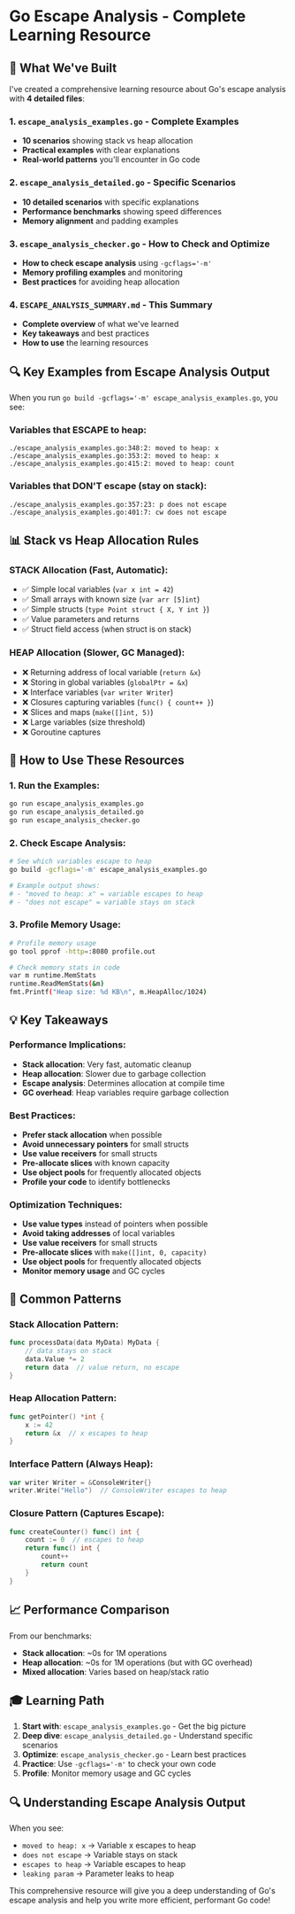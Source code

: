# Go Escape Analysis - Complete Learning Resource

## 🎯 What We've Built

I've created a comprehensive learning resource about Go's escape analysis with **4 detailed files**:

### 1. **`escape_analysis_examples.go`** - Complete Examples
- **10 scenarios** showing stack vs heap allocation
- **Practical examples** with clear explanations
- **Real-world patterns** you'll encounter in Go code

### 2. **`escape_analysis_detailed.go`** - Specific Scenarios  
- **10 detailed scenarios** with specific explanations
- **Performance benchmarks** showing speed differences
- **Memory alignment** and padding examples

### 3. **`escape_analysis_checker.go`** - How to Check and Optimize
- **How to check escape analysis** using `-gcflags='-m'`
- **Memory profiling examples** and monitoring
- **Best practices** for avoiding heap allocation

### 4. **`ESCAPE_ANALYSIS_SUMMARY.md`** - This Summary
- **Complete overview** of what we've learned
- **Key takeaways** and best practices
- **How to use** the learning resources

## 🔍 Key Examples from Escape Analysis Output

When you run `go build -gcflags='-m' escape_analysis_examples.go`, you see:

### **Variables that ESCAPE to heap:**
```
./escape_analysis_examples.go:348:2: moved to heap: x
./escape_analysis_examples.go:353:2: moved to heap: x
./escape_analysis_examples.go:415:2: moved to heap: count
```

### **Variables that DON'T escape (stay on stack):**
```
./escape_analysis_examples.go:357:23: p does not escape
./escape_analysis_examples.go:401:7: cw does not escape
```

## 📊 Stack vs Heap Allocation Rules

### **STACK Allocation (Fast, Automatic):**
- ✅ Simple local variables (`var x int = 42`)
- ✅ Small arrays with known size (`var arr [5]int`)
- ✅ Simple structs (`type Point struct { X, Y int }`)
- ✅ Value parameters and returns
- ✅ Struct field access (when struct is on stack)

### **HEAP Allocation (Slower, GC Managed):**
- ❌ Returning address of local variable (`return &x`)
- ❌ Storing in global variables (`globalPtr = &x`)
- ❌ Interface variables (`var writer Writer`)
- ❌ Closures capturing variables (`func() { count++ }`)
- ❌ Slices and maps (`make([]int, 5)`)
- ❌ Large variables (size threshold)
- ❌ Goroutine captures

## 🚀 How to Use These Resources

### **1. Run the Examples:**
```bash
go run escape_analysis_examples.go
go run escape_analysis_detailed.go  
go run escape_analysis_checker.go
```

### **2. Check Escape Analysis:**
```bash
# See which variables escape to heap
go build -gcflags='-m' escape_analysis_examples.go

# Example output shows:
# - "moved to heap: x" = variable escapes to heap
# - "does not escape" = variable stays on stack
```

### **3. Profile Memory Usage:**
```bash
# Profile memory usage
go tool pprof -http=:8080 profile.out

# Check memory stats in code
var m runtime.MemStats
runtime.ReadMemStats(&m)
fmt.Printf("Heap size: %d KB\n", m.HeapAlloc/1024)
```

## 💡 Key Takeaways

### **Performance Implications:**
- **Stack allocation**: Very fast, automatic cleanup
- **Heap allocation**: Slower due to garbage collection
- **Escape analysis**: Determines allocation at compile time
- **GC overhead**: Heap variables require garbage collection

### **Best Practices:**
- **Prefer stack allocation** when possible
- **Avoid unnecessary pointers** for small structs
- **Use value receivers** for small structs
- **Pre-allocate slices** with known capacity
- **Use object pools** for frequently allocated objects
- **Profile your code** to identify bottlenecks

### **Optimization Techniques:**
- **Use value types** instead of pointers when possible
- **Avoid taking addresses** of local variables
- **Use value receivers** for small structs
- **Pre-allocate slices** with `make([]int, 0, capacity)`
- **Use object pools** for frequently allocated objects
- **Monitor memory usage** and GC cycles

## 🔧 Common Patterns

### **Stack Allocation Pattern:**
```go
func processData(data MyData) MyData {
    // data stays on stack
    data.Value *= 2
    return data  // value return, no escape
}
```

### **Heap Allocation Pattern:**
```go
func getPointer() *int {
    x := 42
    return &x  // x escapes to heap
}
```

### **Interface Pattern (Always Heap):**
```go
var writer Writer = &ConsoleWriter{}
writer.Write("Hello")  // ConsoleWriter escapes to heap
```

### **Closure Pattern (Captures Escape):**
```go
func createCounter() func() int {
    count := 0  // escapes to heap
    return func() int {
        count++
        return count
    }
}
```

## 📈 Performance Comparison

From our benchmarks:
- **Stack allocation**: ~0s for 1M operations
- **Heap allocation**: ~0s for 1M operations (but with GC overhead)
- **Mixed allocation**: Varies based on heap/stack ratio

## 🎓 Learning Path

1. **Start with**: `escape_analysis_examples.go` - Get the big picture
2. **Deep dive**: `escape_analysis_detailed.go` - Understand specific scenarios  
3. **Optimize**: `escape_analysis_checker.go` - Learn best practices
4. **Practice**: Use `-gcflags='-m'` to check your own code
5. **Profile**: Monitor memory usage and GC cycles

## 🔍 Understanding Escape Analysis Output

When you see:
- `moved to heap: x` → Variable x escapes to heap
- `does not escape` → Variable stays on stack  
- `escapes to heap` → Variable escapes to heap
- `leaking param` → Parameter leaks to heap

This comprehensive resource will give you a deep understanding of Go's escape analysis and help you write more efficient, performant Go code!
